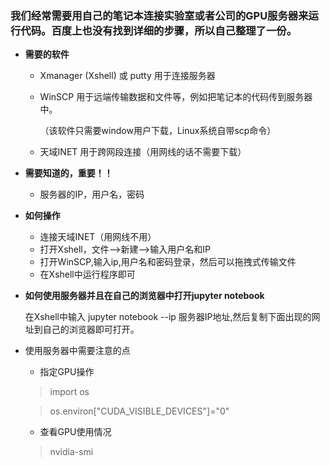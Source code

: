 ### 我们经常需要用自己的笔记本连接实验室或者公司的GPU服务器来运行代码。百度上也没有找到详细的步骤，所以自己整理了一份。

- **需要的软件**
  - Xmanager (Xshell) 或 putty 用于连接服务器
  - WinSCP 用于远端传输数据和文件等，例如把笔记本的代码传到服务器中。
  
    （该软件只需要window用户下载，Linux系统自带scp命令）
  - 天域INET 用于跨网段连接（用网线的话不需要下载）
   
- **需要知道的，重要！！**
  - 服务器的IP，用户名，密码
  
- **如何操作**
  - 连接天域INET（用网线不用）
  - 打开Xshell，文件-->新建-->输入用户名和IP
  - 打开WinSCP,输入ip,用户名和密码登录，然后可以拖拽式传输文件
  - 在Xshell中运行程序即可
  
- **如何使用服务器并且在自己的浏览器中打开jupyter notebook**

  在Xshell中输入 jupyter notebook --ip 服务器IP地址,然后复制下面出现的网址到自己的浏览器即可打开。
  
- 使用服务器中需要注意的点
  - 指定GPU操作
  
  > import os
  
  > os.environ\["CUDA_VISIBLE_DEVICES"]="0"
  - 查看GPU使用情况
  > nvidia-smi
